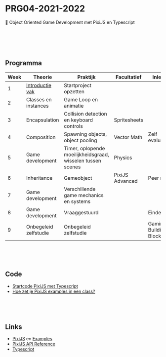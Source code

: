 # PRG04-2021-2022

👾 Object Oriented Game Development met PixiJS en Typescript

<br>
<br>
<br>
<br>

## Programma

| Week | Theorie | Praktijk | Facultatief | Inleveren |
|------|---------|----------|-----------------|------|
| 1 | [Introductie vak](https://github.com/HR-CMGT/PRG04-2021-2022-startproject) | Startproject opzetten | |
| 2 | Classes en instances | Game Loop en animatie | |
| 3 | Encapsulation | Collision detection en keyboard controls | Spritesheets | |
| 4 | Composition | Spawning objects, object pooling | Vector Math | Zelf evaluatie |
| 5 | Game development | Timer, oplopende moeilijkheidsgraad, wisselen tussen scenes | Physics | |
| 6 | Inheritance | Gameobject | PixiJS Advanced | Peer review |
| 7 | Game development | Verschillende game mechanics en systems | | |
| 8 | Game development | Vraaggestuurd | | Eindevaluatie |
| 9 | Onbegeleid zelfstudie | Onbegeleid zelfstudie | | Gaming Building Block |

<br>
<br>
<br>

## Code 

- [Startcode PixiJS met Typescript](https://github.com/HR-CMGT/PRG04-2021-2022-startproject)
- [Hoe zet je PixiJS examples in een class?](./snippets/pixiclass.md)

<br>
<br>
<br>

## Links

- [PixiJS](https://pixijs.com) en [Examples](https://pixijs.io/examples/)
- [PixiJS API Reference](https://api.pixijs.io)
- [Typescript](https://www.typescriptlang.org)
